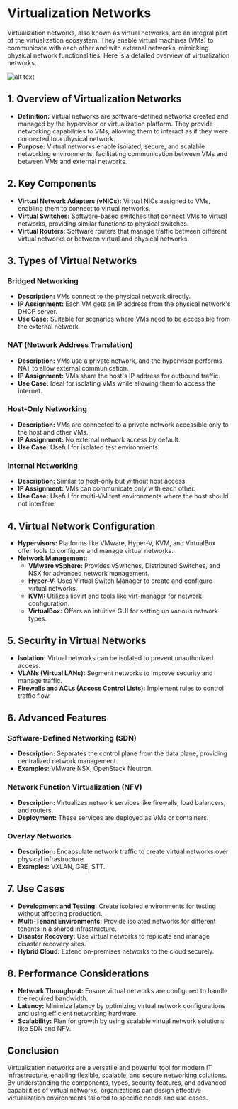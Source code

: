 # Virtualization Networks

Virtualization networks, also known as virtual networks, are an integral part of the virtualization ecosystem. They enable virtual machines (VMs) to communicate with each other and with external networks, mimicking physical network functionalities. Here is a detailed overview of virtualization networks.

![alt text](image.png)

## 1. **Overview of Virtualization Networks**

- **Definition:** Virtual networks are software-defined networks created and managed by the hypervisor or virtualization platform. They provide networking capabilities to VMs, allowing them to interact as if they were connected to a physical network.
- **Purpose:** Virtual networks enable isolated, secure, and scalable networking environments, facilitating communication between VMs and between VMs and external networks.

## 2. **Key Components**

- **Virtual Network Adapters (vNICs):** Virtual NICs assigned to VMs, enabling them to connect to virtual networks.
- **Virtual Switches:** Software-based switches that connect VMs to virtual networks, providing similar functions to physical switches.
- **Virtual Routers:** Software routers that manage traffic between different virtual networks or between virtual and physical networks.

## 3. **Types of Virtual Networks**

### Bridged Networking

- **Description:** VMs connect to the physical network directly.
- **IP Assignment:** Each VM gets an IP address from the physical network's DHCP server.
- **Use Case:** Suitable for scenarios where VMs need to be accessible from the external network.

### NAT (Network Address Translation)

- **Description:** VMs use a private network, and the hypervisor performs NAT to allow external communication.
- **IP Assignment:** VMs share the host's IP address for outbound traffic.
- **Use Case:** Ideal for isolating VMs while allowing them to access the internet.

### Host-Only Networking

- **Description:** VMs are connected to a private network accessible only to the host and other VMs.
- **IP Assignment:** No external network access by default.
- **Use Case:** Useful for isolated test environments.

### Internal Networking

- **Description:** Similar to host-only but without host access.
- **IP Assignment:** VMs can communicate only with each other.
- **Use Case:** Useful for multi-VM test environments where the host should not interfere.

## 4. **Virtual Network Configuration**

- **Hypervisors:** Platforms like VMware, Hyper-V, KVM, and VirtualBox offer tools to configure and manage virtual networks.
- **Network Management:**
  - **VMware vSphere:** Provides vSwitches, Distributed Switches, and NSX for advanced network management.
  - **Hyper-V:** Uses Virtual Switch Manager to create and configure virtual networks.
  - **KVM:** Utilizes libvirt and tools like virt-manager for network configuration.
  - **VirtualBox:** Offers an intuitive GUI for setting up various network types.

## 5. **Security in Virtual Networks**

- **Isolation:** Virtual networks can be isolated to prevent unauthorized access.
- **VLANs (Virtual LANs):** Segment networks to improve security and manage traffic.
- **Firewalls and ACLs (Access Control Lists):** Implement rules to control traffic flow.

## 6. **Advanced Features**

### Software-Defined Networking (SDN)

- **Description:** Separates the control plane from the data plane, providing centralized network management.
- **Examples:** VMware NSX, OpenStack Neutron.

### Network Function Virtualization (NFV)

- **Description:** Virtualizes network services like firewalls, load balancers, and routers.
- **Deployment:** These services are deployed as VMs or containers.

### Overlay Networks

- **Description:** Encapsulate network traffic to create virtual networks over physical infrastructure.
- **Examples:** VXLAN, GRE, STT.

## 7. **Use Cases**

- **Development and Testing:** Create isolated environments for testing without affecting production.
- **Multi-Tenant Environments:** Provide isolated networks for different tenants in a shared infrastructure.
- **Disaster Recovery:** Use virtual networks to replicate and manage disaster recovery sites.
- **Hybrid Cloud:** Extend on-premises networks to the cloud securely.

## 8. **Performance Considerations**

- **Network Throughput:** Ensure virtual networks are configured to handle the required bandwidth.
- **Latency:** Minimize latency by optimizing virtual network configurations and using efficient networking hardware.
- **Scalability:** Plan for growth by using scalable virtual network solutions like SDN and NFV.

## Conclusion

Virtualization networks are a versatile and powerful tool for modern IT infrastructure, enabling flexible, scalable, and secure networking solutions. By understanding the components, types, security features, and advanced capabilities of virtual networks, organizations can design effective virtualization environments tailored to specific needs and use cases.

